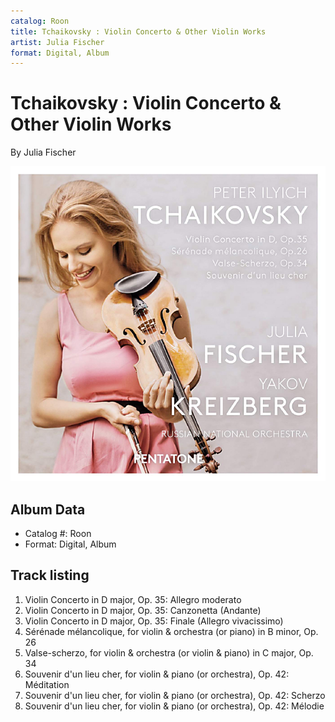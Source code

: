 ```yaml
---
catalog: Roon
title: Tchaikovsky : Violin Concerto & Other Violin Works
artist: Julia Fischer
format: Digital, Album
---
```


# Tchaikovsky : Violin Concerto & Other Violin Works

By Julia Fischer

![](../../assets/albumcovers/Julia_Fischer-Tchaikovsky_-_Violin_Concerto_and_Other_Violin_Works.png)

## Album Data

- Catalog #: Roon
- Format: Digital, Album


## Track listing


1. Violin Concerto in D major, Op. 35: Allegro moderato
2. Violin Concerto in D major, Op. 35: Canzonetta (Andante)
3. Violin Concerto in D major, Op. 35: Finale (Allegro vivacissimo)
4. Sérénade mélancolique, for violin & orchestra (or piano) in B minor, Op. 26
5. Valse-scherzo, for violin & orchestra (or violin & piano) in C major, Op. 34
6. Souvenir d'un lieu cher, for violin & piano (or orchestra), Op. 42: Méditation
7. Souvenir d'un lieu cher, for violin & piano (or orchestra), Op. 42: Scherzo
8. Souvenir d'un lieu cher, for violin & piano (or orchestra), Op. 42: Mélodie

